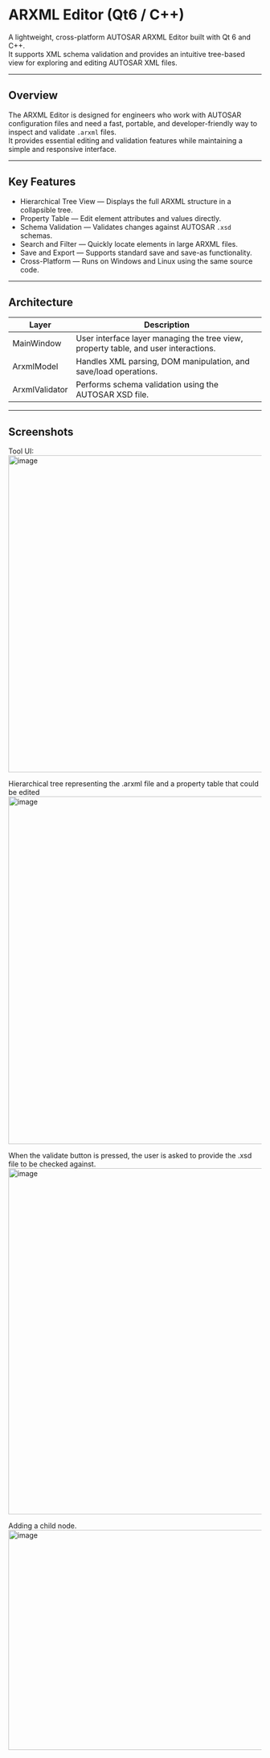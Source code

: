 

# ARXML Editor (Qt6 / C++)

A lightweight, cross-platform AUTOSAR ARXML Editor built with Qt 6 and C++.  
It supports XML schema validation and provides an intuitive tree-based view for exploring and editing AUTOSAR XML files.

---

## Overview

The ARXML Editor is designed for engineers who work with AUTOSAR configuration files and need a fast, portable, and developer-friendly way to inspect and validate `.arxml` files.  
It provides essential editing and validation features while maintaining a simple and responsive interface.

---

## Key Features

- Hierarchical Tree View — Displays the full ARXML structure in a collapsible tree.
- Property Table — Edit element attributes and values directly.
- Schema Validation — Validates changes against AUTOSAR `.xsd` schemas.
- Search and Filter — Quickly locate elements in large ARXML files.
- Save and Export — Supports standard save and save-as functionality.
- Cross-Platform — Runs on Windows and Linux using the same source code.

---

## Architecture

| Layer | Description |
|-------|--------------|
| MainWindow | User interface layer managing the tree view, property table, and user interactions. |
| ArxmlModel | Handles XML parsing, DOM manipulation, and save/load operations. |
| ArxmlValidator | Performs schema validation using the AUTOSAR XSD file. |

---

## Screenshots

Tool UI:
<img width="901" height="631" alt="image" src="https://github.com/user-attachments/assets/6dec1772-111c-452c-8ae3-5dd85b987e15" />

Hierarchical tree representing the .arxml file and a property table that could be edited
<img width="1044" height="692" alt="image" src="https://github.com/user-attachments/assets/8b9c274d-7829-49d3-9385-ffffe5d7e70b" />

When the validate button is pressed, the user is asked to provide the .xsd file to be checked against.
<img width="1047" height="689" alt="image" src="https://github.com/user-attachments/assets/ef1b838f-b10c-41cb-a77a-0f4de07b3471" />

Adding a child node.
<img width="1421" height="438" alt="image" src="https://github.com/user-attachments/assets/09f1fc28-fc5c-451d-b2cd-7d05b36f75c0" />














